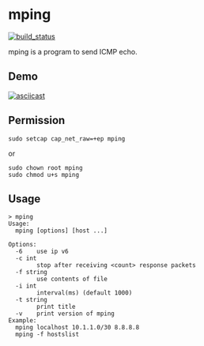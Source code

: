 mping
=====

[![build_status](https://travis-ci.org/servak/mping.svg?branch=master)](https://travis-ci.org/servak/mping)

mping is a program to send ICMP echo.

## Demo

[![asciicast](https://asciinema.org/a/a969qrzhs7gi11yv74gzecrl8.png)](https://asciinema.org/a/a969qrzhs7gi11yv74gzecrl8)

## Permission

```
sudo setcap cap_net_raw=+ep mping
```

or

```
sudo chown root mping
sudo chmod u+s mping
```

## Usage

```
> mping
Usage:
  mping [options] [host ...]

Options:
  -6   	use ip v6
  -c int
       	stop after receiving <count> response packets
  -f string
       	use contents of file
  -i int
       	interval(ms) (default 1000)
  -t string
       	print title
  -v   	print version of mping
Example:
  mping localhost 10.1.1.0/30 8.8.8.8
  mping -f hostslist
```
